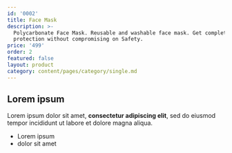 ```yaml
---
id: '0002'
title: Face Mask
description: >-
  Polycarbonate Face Mask. Reusable and washable face mask. Get complete
  protection without compromising on Safety.
price: '499'
order: 2
featured: false
layout: product
category: content/pages/category/single.md
---
```

## Lorem ipsum

Lorem ipsum dolor sit amet, **consectetur adipiscing elit**, sed do eiusmod tempor incididunt ut labore et dolore magna aliqua.

- Lorem ipsum
- dolor sit amet